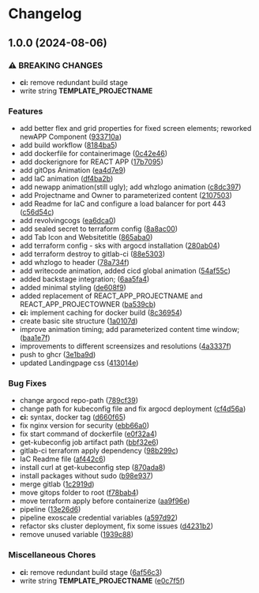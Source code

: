 # Changelog

## 1.0.0 (2024-08-06)


### ⚠ BREAKING CHANGES

* **ci:** remove redundant build stage
* write string __TEMPLATE_PROJECTNAME__

### Features

* add better flex and grid properties for fixed screen elements; reworked newAPP Component ([933710a](https://github.com/WhizUs-Labs/kcd-showcase-trw-demo-app/commit/933710aca40a9bb077810912f6173e98f2d19b1d))
* add build workflow ([8184ba5](https://github.com/WhizUs-Labs/kcd-showcase-trw-demo-app/commit/8184ba573ea191a21de929fcbf58d564beea2ab4))
* add dockerfile for containerimage ([0c42e46](https://github.com/WhizUs-Labs/kcd-showcase-trw-demo-app/commit/0c42e46ff87e61af90bcb2ed90c3ccb2cf720edf))
* add dockerignore for REACT APP ([17b7095](https://github.com/WhizUs-Labs/kcd-showcase-trw-demo-app/commit/17b70953bd96f9f72bc589d6233d41c091d23ad8))
* add gitOps Animation ([ea4d7e9](https://github.com/WhizUs-Labs/kcd-showcase-trw-demo-app/commit/ea4d7e9f6e641c560b1c967535c6dc960edcb50d))
* add IaC animation ([df4ba2b](https://github.com/WhizUs-Labs/kcd-showcase-trw-demo-app/commit/df4ba2b3abceee6c7d4031f83cfdb4eb2fde317c))
* add newapp animation(still ugly); add whzlogo animation ([c8dc397](https://github.com/WhizUs-Labs/kcd-showcase-trw-demo-app/commit/c8dc397321281ef85fb859a77392c09ba02108c1))
* add Projectname and Owner to parameterized content ([2107503](https://github.com/WhizUs-Labs/kcd-showcase-trw-demo-app/commit/2107503f761aa7ab297b9dc04543ddeb1ee2e1c6))
* add Readme for IaC and configure a load balancer for port 443 ([c56d54c](https://github.com/WhizUs-Labs/kcd-showcase-trw-demo-app/commit/c56d54c3d2de87ce96f307353886e464cb94364a))
* add revolvingcogs ([ea6dca0](https://github.com/WhizUs-Labs/kcd-showcase-trw-demo-app/commit/ea6dca01cec3989f755937aa461f717cff444e60))
* add sealed secret to terraform config ([8a8ac00](https://github.com/WhizUs-Labs/kcd-showcase-trw-demo-app/commit/8a8ac00c8a67eb8976b8d127274d4d9978bc92ce))
* add Tab Icon and Websitetitle ([865aba0](https://github.com/WhizUs-Labs/kcd-showcase-trw-demo-app/commit/865aba05999548af50b8301942e359c25aee7861))
* add terraform config - sks with argocd installation ([280ab04](https://github.com/WhizUs-Labs/kcd-showcase-trw-demo-app/commit/280ab04942c537f9c4a1772cf24895fd62fb5fd1))
* add terraform destroy to gitlab-ci ([88e5303](https://github.com/WhizUs-Labs/kcd-showcase-trw-demo-app/commit/88e5303fcefd39e278d956a24174b5e6a39dafe0))
* add whzlogo to header ([78a734f](https://github.com/WhizUs-Labs/kcd-showcase-trw-demo-app/commit/78a734fdbdc04c1da5a5b9ef139668b7b836922d))
* add writecode animation, added cicd global animation ([54af55c](https://github.com/WhizUs-Labs/kcd-showcase-trw-demo-app/commit/54af55c9d78c7e660b5f0335ed15a4f243b1889d))
* added backstage integration; ([6aa5fa4](https://github.com/WhizUs-Labs/kcd-showcase-trw-demo-app/commit/6aa5fa43e62990c3c12a8491a04e7717745a8b9a))
* added minimal styling ([de608f9](https://github.com/WhizUs-Labs/kcd-showcase-trw-demo-app/commit/de608f9b45716fa36bfa7631d5be8271621ce867))
* added replacement of REACT_APP_PROJECTNAME and REACT_APP_PROJECTOWNER ([ba539cb](https://github.com/WhizUs-Labs/kcd-showcase-trw-demo-app/commit/ba539cb79f07b8233185061468f073c12b27e467))
* **ci:** implement caching for docker build ([8c36954](https://github.com/WhizUs-Labs/kcd-showcase-trw-demo-app/commit/8c36954c9fdb4465952546f4b559f484b42edde6))
* create basic site structure ([1a0107d](https://github.com/WhizUs-Labs/kcd-showcase-trw-demo-app/commit/1a0107d04881a0e3306cf420e99ad6fe6446993c))
* improve animation timing; add parameterized content time window; ([baa1e7f](https://github.com/WhizUs-Labs/kcd-showcase-trw-demo-app/commit/baa1e7faa07b1a6f7cc48366c66835d1e1635ca8))
* improvements to different screensizes and resolutions ([4a3337f](https://github.com/WhizUs-Labs/kcd-showcase-trw-demo-app/commit/4a3337ff31cc740f59149ece711d191af4ec4645))
* push to ghcr ([3e1ba9d](https://github.com/WhizUs-Labs/kcd-showcase-trw-demo-app/commit/3e1ba9dc3701ea791d3b0ed312821108095cf59e))
* updated Landingpage css ([413014e](https://github.com/WhizUs-Labs/kcd-showcase-trw-demo-app/commit/413014efbae419add4b9f1ab9214ea488671c112))


### Bug Fixes

* change argocd repo-path ([789cf39](https://github.com/WhizUs-Labs/kcd-showcase-trw-demo-app/commit/789cf39093b9e62d5762432560707e2a1fc182ae))
* change path for kubeconfig file and fix argocd deployment ([cf4d56a](https://github.com/WhizUs-Labs/kcd-showcase-trw-demo-app/commit/cf4d56a9e32de9b23cebf825482bd5f6b6482da0))
* **ci:** syntax, docker tag ([d660f65](https://github.com/WhizUs-Labs/kcd-showcase-trw-demo-app/commit/d660f652802ea5d15202323c37dc35c5cedd0243))
* fix nginx version for security ([ebb66a0](https://github.com/WhizUs-Labs/kcd-showcase-trw-demo-app/commit/ebb66a031252aa356ea0cf88cbfa1bdd39599674))
* fix start command of dockerfile ([e0f32a4](https://github.com/WhizUs-Labs/kcd-showcase-trw-demo-app/commit/e0f32a43a341d98075ec4b277772870a4aa84cff))
* get-kubeconfig job artifact path ([bbf32e6](https://github.com/WhizUs-Labs/kcd-showcase-trw-demo-app/commit/bbf32e67e10d0a3045a7eb408e3e5a47cea081b2))
* gitlab-ci terraform apply dependency ([98b299c](https://github.com/WhizUs-Labs/kcd-showcase-trw-demo-app/commit/98b299c7b987235180083ebcaa013f5d52a7ccda))
* IaC Readme file ([af442c6](https://github.com/WhizUs-Labs/kcd-showcase-trw-demo-app/commit/af442c67bf82e24df87ce0fcc4a68e133315197a))
* install curl at get-kubeconfig step ([870ada8](https://github.com/WhizUs-Labs/kcd-showcase-trw-demo-app/commit/870ada84d5c9d4f7f536d8f36c422d280d871896))
* install packages without sudo ([b98e937](https://github.com/WhizUs-Labs/kcd-showcase-trw-demo-app/commit/b98e9372482de39f7e019aa09a3ecd287e8d6930))
* merge gitlab ([1c2919d](https://github.com/WhizUs-Labs/kcd-showcase-trw-demo-app/commit/1c2919d6c2b3e5bfa6a53279799d714048566984))
* move gitops folder to root ([f78bab4](https://github.com/WhizUs-Labs/kcd-showcase-trw-demo-app/commit/f78bab4417e65ae9743a08139b7e9c98490d401a))
* move terraform apply before containerize ([aa9f96e](https://github.com/WhizUs-Labs/kcd-showcase-trw-demo-app/commit/aa9f96ee5dd9a11c93e86a3f8aae59d64ce825f3))
* pipeline ([13e26d6](https://github.com/WhizUs-Labs/kcd-showcase-trw-demo-app/commit/13e26d6f3cd30cae431f4b6fd1beeafb3758ca99))
* pipeline exoscale credential variables ([a597d92](https://github.com/WhizUs-Labs/kcd-showcase-trw-demo-app/commit/a597d92719e57c4fe3f785ec7d019d415f348df7))
* refactor sks cluster deployment, fix some issues ([d4231b2](https://github.com/WhizUs-Labs/kcd-showcase-trw-demo-app/commit/d4231b2457239a1cce302a160908dd3d2df4505f))
* remove unused variable ([1939c88](https://github.com/WhizUs-Labs/kcd-showcase-trw-demo-app/commit/1939c8871f05be14922c5f87f8ed2f23a0029673))


### Miscellaneous Chores

* **ci:** remove redundant build stage ([6af56c3](https://github.com/WhizUs-Labs/kcd-showcase-trw-demo-app/commit/6af56c35762a2dcc287db87d8909cc80497139ec))
* write string __TEMPLATE_PROJECTNAME__ ([e0c7f5f](https://github.com/WhizUs-Labs/kcd-showcase-trw-demo-app/commit/e0c7f5f6eea2e84dd65e72190e08c089306fe4e1))
